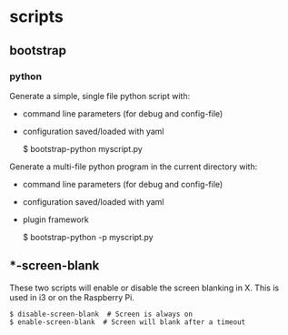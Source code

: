# scripts

## bootstrap

### python

Generate a simple, single file python script with:

* command line parameters (for debug and config-file)
* configuration saved/loaded with yaml

    $ bootstrap-python myscript.py

Generate a multi-file python program in the current directory with:

* command line parameters (for debug and config-file)
* configuration saved/loaded with yaml
* plugin framework

    $ bootstrap-python -p myscript.py

## *-screen-blank

These two scripts will enable or disable the screen blanking in X. This is used in i3 or on the Raspberry Pi.

```
$ disable-screen-blank  # Screen is always on
$ enable-screen-blank  # Screen will blank after a timeout
```
